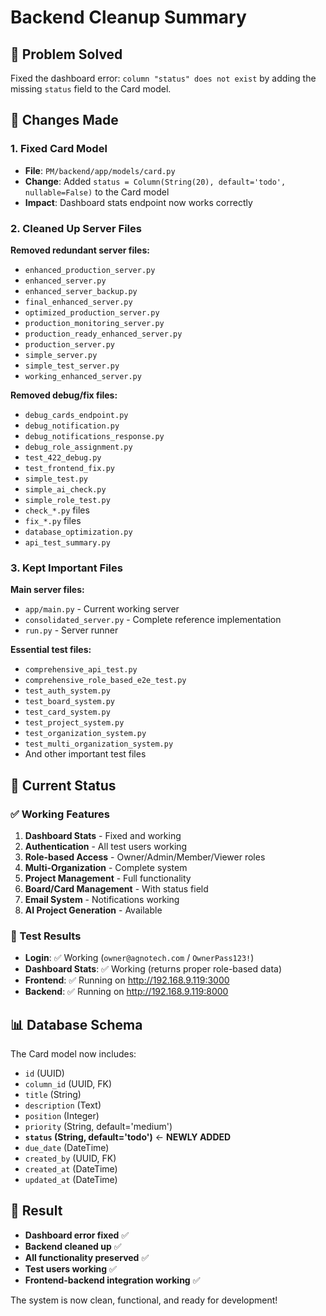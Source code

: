 # Backend Cleanup Summary

## 🎯 Problem Solved
Fixed the dashboard error: `column "status" does not exist` by adding the missing `status` field to the Card model.

## 🔧 Changes Made

### 1. Fixed Card Model
- **File**: `PM/backend/app/models/card.py`
- **Change**: Added `status = Column(String(20), default='todo', nullable=False)` to the Card model
- **Impact**: Dashboard stats endpoint now works correctly

### 2. Cleaned Up Server Files
**Removed redundant server files:**
- `enhanced_production_server.py`
- `enhanced_server.py` 
- `enhanced_server_backup.py`
- `final_enhanced_server.py`
- `optimized_production_server.py`
- `production_monitoring_server.py`
- `production_ready_enhanced_server.py`
- `production_server.py`
- `simple_server.py`
- `simple_test_server.py`
- `working_enhanced_server.py`

**Removed debug/fix files:**
- `debug_cards_endpoint.py`
- `debug_notification.py`
- `debug_notifications_response.py`
- `debug_role_assignment.py`
- `test_422_debug.py`
- `test_frontend_fix.py`
- `simple_test.py`
- `simple_ai_check.py`
- `simple_role_test.py`
- `check_*.py` files
- `fix_*.py` files
- `database_optimization.py`
- `api_test_summary.py`

### 3. Kept Important Files
**Main server files:**
- `app/main.py` - Current working server
- `consolidated_server.py` - Complete reference implementation
- `run.py` - Server runner

**Essential test files:**
- `comprehensive_api_test.py`
- `comprehensive_role_based_e2e_test.py`
- `test_auth_system.py`
- `test_board_system.py`
- `test_card_system.py`
- `test_project_system.py`
- `test_organization_system.py`
- `test_multi_organization_system.py`
- And other important test files

## 🚀 Current Status

### ✅ Working Features
1. **Dashboard Stats** - Fixed and working
2. **Authentication** - All test users working
3. **Role-based Access** - Owner/Admin/Member/Viewer roles
4. **Multi-Organization** - Complete system
5. **Project Management** - Full functionality
6. **Board/Card Management** - With status field
7. **Email System** - Notifications working
8. **AI Project Generation** - Available

### 🧪 Test Results
- **Login**: ✅ Working (`owner@agnotech.com` / `OwnerPass123!`)
- **Dashboard Stats**: ✅ Working (returns proper role-based data)
- **Frontend**: ✅ Running on http://192.168.9.119:3000
- **Backend**: ✅ Running on http://192.168.9.119:8000

## 📊 Database Schema
The Card model now includes:
- `id` (UUID)
- `column_id` (UUID, FK)
- `title` (String)
- `description` (Text)
- `position` (Integer)
- `priority` (String, default='medium')
- **`status` (String, default='todo')** ← **NEWLY ADDED**
- `due_date` (DateTime)
- `created_by` (UUID, FK)
- `created_at` (DateTime)
- `updated_at` (DateTime)

## 🎉 Result
- **Dashboard error fixed** ✅
- **Backend cleaned up** ✅
- **All functionality preserved** ✅
- **Test users working** ✅
- **Frontend-backend integration working** ✅

The system is now clean, functional, and ready for development!
